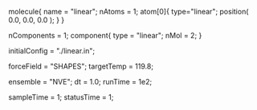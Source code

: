 molecule{
  name = "linear";
  nAtoms = 1;
  atom[0]{
     type="linear";
     position( 0.0, 0.0, 0.0 );
  }
}

nComponents = 1;
component{
  type = "linear";
  nMol = 2;
}

initialConfig = "./linear.in";

forceField = "SHAPES";
targetTemp = 119.8;

ensemble = "NVE";
dt = 1.0;
runTime = 1e2;

sampleTime = 1;
statusTime = 1;
